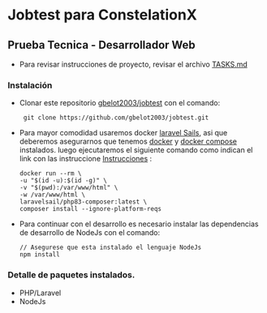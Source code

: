
# Jobtest para ConstelationX
## Prueba Tecnica - Desarrollador Web

* Para revisar instrucciones de proyecto, revisar el archivo [TASKS.md](https://github.com/gbelot2003/jobtest/blob/main/TASKS.md)

### Instalación

- Clonar este repositorio [gbelot2003/jobtest](https://github.com/gbelot2003) con el comando:
    
    ```
     git clone https://github.com/gbelot2003/jobtest.git
    ```
- Para mayor comodidad usaremos docker [laravel Sails](https://laravel.com/docs/11.x/sail), asi que deberemos asegurarnos que tenemos [docker](https://www.docker.com) y [docker compose](https://docs.docker.com/compose/install/) instalados. luego ejecutaremos el siguiente comando como indican el link con las instruccione [Instrucciones](https://laravel.com/docs/11.x/sail#installing-composer-dependencies-for-existing-projects) :
    ```
    docker run --rm \
    -u "$(id -u):$(id -g)" \
    -v "$(pwd):/var/www/html" \
    -w /var/www/html \
    laravelsail/php83-composer:latest \
    composer install --ignore-platform-reqs
    ```
- Para continuar con el desarrollo es necesario instalar las dependencias de desarrollo de NodeJs con el comando:
    ```
    // Asegurese que esta instalado el lenguaje NodeJs
    npm install
    ```
### Detalle de paquetes instalados.
- PHP/Laravel
- NodeJs

